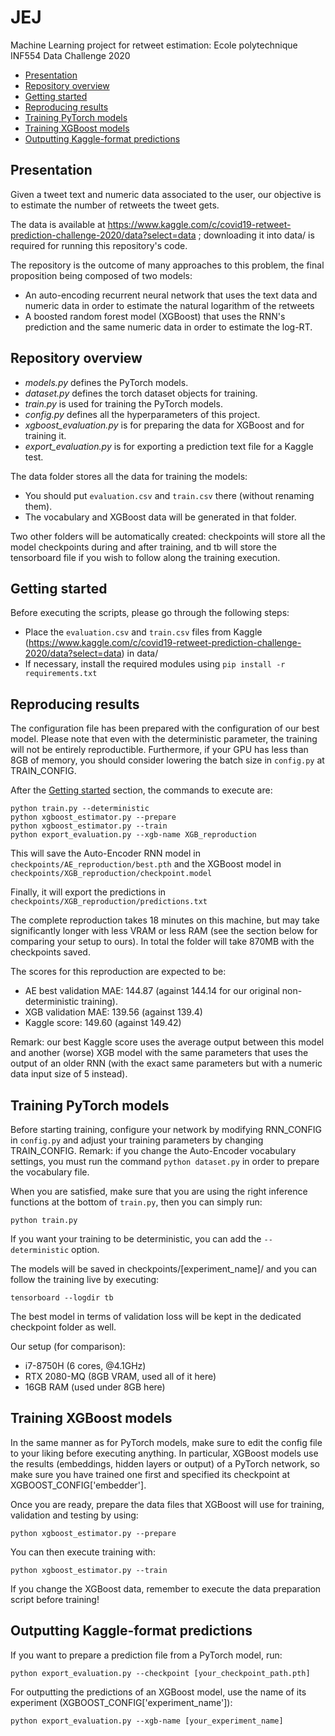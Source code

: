 # JEJ

Machine Learning project for retweet estimation: Ecole polytechnique INF554 Data Challenge 2020

  * [Presentation](#presentation)
  * [Repository overview](#repository-overview)
  * [Getting started](#getting-started)
  * [Reproducing results](#reproducing-results)
  * [Training PyTorch models](#training-pytorch-models)
  * [Training XGBoost models](#training-xgboost-models)
  * [Outputting Kaggle-format predictions](#outputting-kaggle-format-predictions)

## Presentation

Given a tweet text and numeric data associated to the user, our objective is to estimate the number of retweets the tweet gets. 

The data is available at https://www.kaggle.com/c/covid19-retweet-prediction-challenge-2020/data?select=data ; downloading it into data/ is required for running this repository's code.

The repository is the outcome of many approaches to this problem, the final proposition being composed of two models:

* An auto-encoding recurrent neural network that uses the text data and numeric data in order to estimate the natural logarithm of the retweets
* A boosted random forest model (XGBoost) that uses the RNN's prediction and the same numeric data in order to estimate the log-RT.

## Repository overview

* *models.py* defines the PyTorch models.
* *dataset.py* defines the torch dataset objects for training.
* *train.py* is used for training the PyTorch models.
* *config.py* defines all the hyperparameters of this project.
* *xgboost_evaluation.py* is for preparing the data for XGBoost and for training it.
* *export_evaluation.py* is for exporting a prediction text file for a Kaggle test.

The data folder stores all the data for training the models:

* You should put `evaluation.csv` and `train.csv` there (without renaming them).
* The vocabulary and XGBoost data will be generated in that folder.

Two other folders will be automatically created: checkpoints will store all the model checkpoints during and after training, and tb will store the tensorboard file if you wish to follow along the training execution.

## Getting started

Before executing the scripts, please go through the following steps:

* Place the `evaluation.csv` and `train.csv` files from Kaggle (https://www.kaggle.com/c/covid19-retweet-prediction-challenge-2020/data?select=data) in data/
* If necessary, install the required modules using `pip install -r requirements.txt`

## Reproducing results

The configuration file has been prepared with the configuration of our best model. Please note that even with the deterministic parameter, the training will not be entirely reproductible. Furthermore, if your GPU has less than 8GB of memory, you should consider lowering the batch size in `config.py` at TRAIN_CONFIG.

After the [Getting started](#getting-started) section, the commands to execute are:

    python train.py --deterministic
    python xgboost_estimator.py --prepare
    python xgboost_estimator.py --train
    python export_evaluation.py --xgb-name XGB_reproduction

This will save the Auto-Encoder RNN model in `checkpoints/AE_reproduction/best.pth` and the XGBoost model in `checkpoints/XGB_reproduction/checkpoint.model`

Finally, it will export the predictions in `checkpoints/XGB_reproduction/predictions.txt`

The complete reproduction takes 18 minutes on this machine, but may take significantly longer with less VRAM or less RAM (see the section below for comparing your setup to ours). In total the folder will take 870MB with the checkpoints saved.

The scores for this reproduction are expected to be:

* AE best validation MAE: 144.87 (against 144.14 for our original non-deterministic training).
* XGB validation MAE: 139.56 (against 139.4)
* Kaggle score: 149.60 (against 149.42)

Remark: our best Kaggle score uses the average output between this model and another (worse) XGB model with the same parameters that uses the output of an older RNN (with the exact same parameters but with a numeric data input size of 5 instead).

## Training PyTorch models

Before starting training, configure your network by modifying RNN_CONFIG in `config.py` and adjust your training parameters by changing TRAIN_CONFIG.
Remark: if you change the Auto-Encoder vocabulary settings, you must run the command `python dataset.py` in order to prepare the vocabulary file.

When you are satisfied, make sure that you are using the right inference functions at the bottom of `train.py`, then you can simply run:

    python train.py

If you want your training to be deterministic, you can add the `--deterministic` option.

The models will be saved in checkpoints/[experiment_name]/ and you can follow the training live by executing:

    tensorboard --logdir tb

The best model in terms of validation loss will be kept in the dedicated checkpoint folder as well.

Our setup (for comparison):

* i7-8750H (6 cores, @4.1GHz)
* RTX 2080-MQ (8GB VRAM, used all of it here)
* 16GB RAM (used under 8GB here)

## Training XGBoost models

In the same manner as for PyTorch models, make sure to edit the config file to your liking before executing anything.
In particular, XGBoost models use the results (embeddings, hidden layers or output) of a PyTorch network, so make sure you have trained one first and specified its checkpoint at XGBOOST_CONFIG['embedder'].

Once you are ready, prepare the data files that XGBoost will use for training, validation and testing by using:

    python xgboost_estimator.py --prepare

You can then execute training with:

    python xgboost_estimator.py --train

If you change the XGBoost data, remember to execute the data preparation script before training!

## Outputting Kaggle-format predictions

If you want to prepare a prediction file from a PyTorch model, run:

    python export_evaluation.py --checkpoint [your_checkpoint_path.pth]

For outputting the predictions of an XGBoost model, use the name of its experiment (XGBOOST_CONFIG['experiment_name']):

    python export_evaluation.py --xgb-name [your_experiment_name]
